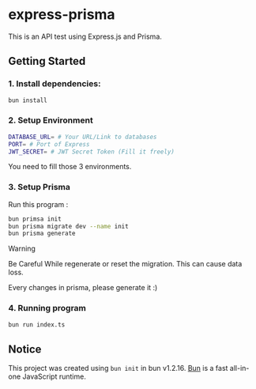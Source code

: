 # express-prisma
This is an API test using Express.js and Prisma.

## Getting Started
### 1. Install dependencies:
```bash
bun install
```

### 2. Setup Environment
```bash
DATABASE_URL= # Your URL/Link to databases
PORT= # Port of Express
JWT_SECRET= # JWT Secret Token (Fill it freely)
```
You need to fill those 3 environments.

### 3. Setup Prisma
Run this program : 
```bash
bun primsa init
bun prisma migrate dev --name init
bun prisma generate
```
> [!WARNING]
> Be Careful While regenerate or reset the migration. This can cause data loss.

Every changes in prisma, please generate it :)

### 4. Running program
```bash
bun run index.ts
```

## Notice
This project was created using `bun init` in bun v1.2.16. [Bun](https://bun.sh) is a fast all-in-one JavaScript runtime.
